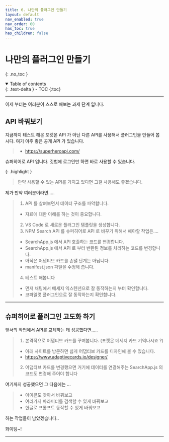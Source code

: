 ```yaml
---
title: 6. 나만의 플러그인 만들기
layout: default
nav_enabled: true
nav_order: 60
has_toc: true
has_children: false
---
```


# 나만의 플러그인 만들기
{: .no_toc }

<details open markdown="block">
  <summary>
    Table of contents
  </summary>
  {: .text-delta }
- TOC
{:toc}
</details>

---

이제 부터는 여러분이 스스로 해보는 과제 단계 입니다. 

## API 바꿔보기

지금까지 테스트 해온 포켓몬 API 가 아닌 다른 API를 사용해서 플러그인을 만들어 봅시다. 여기 아주 좋은 공개 API 가 있습니다.

> - https://superheroapi.com/

슈퍼히어로 API 입니다. 깃헙에 로그인만 하면 바로 사용할 수 있습니다. 

{: .highlight }
> 만약 사용할 수 있는 API를 가지고 있다면 그걸 사용해도 좋겠습니다.

제가 만약 여러분이라면.....
> 1. API 를 살펴보면서 데이터 구조를 파악합니다.
>   - 자료에 대한 이해를 하는 것이 중요합니다.
> 2. VS Code 로 새로운 플러그인 템플릿을 생성합니다.
> 3. NPM Search API 를 슈퍼히어로 API 로 바꾸기 위해서 해야할 작업은....
>   - SearchApp.js 에서 API 호출하는 코드를 변경합니다.
>   - SearchApp.js 에서 API 로 부터 반환된 정보를 처리하는 코드를 변경합니다.
>   - 아직은 어댑티브 카드를 손댈 단계는 아닙니다.
>   - manifest.json 파일을 수정해 줍니다.
> 4. 테스트 해봅니다
>   - 먼저 채팅에서 메세지 익스텐션으로 잘 동작하는지 부터 확인합니다.
>   - 코파일럿 플러그인으로 잘 동작하는지 확인합니다.

---

## 슈퍼히어로 플러그인 고도화 하기

앞서의 작업에서 API를 교체하는 데 성공했다면.....
> 1. 본격적으로 어댑티브 카드를 꾸며봅니다. (포켓몬 메세지 카드 기억나시죠 ?)
>   - 아래 사이트를 방문하면 쉽게 어댑티브 카드를 디자인해 볼 수 있습니다.
>   - https://www.adaptivecards.io/designer/
> 2. 어댑티브 카드를 변경했으면 거기에 데이터를 연결해주는 SearchApp.js 의 코드도 변경해 주어야 합니다

여기까지 성공했으면 그 다음에는 ...
> - 아이콘도 찾아서 바꿔보고
> - 여러가지 파라미터를 검색할 수 있게 바꿔보고
> - 한글로 프롬프트 동작할 수 있게 바꿔보고

하는 작업들이 남았겠습니다..

화이팅~!

---



